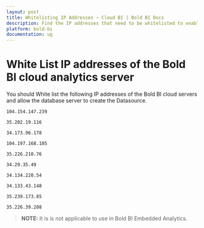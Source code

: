 ```yaml
---
layout: post
title: Whitelisting IP Addresses – Cloud BI | Bold BI Docs
description: Find the IP addresses that need to be whitelisted to enable Bold BI Cloud application to access your database server.
platform: bold-bi
documentation: ug
---
```


# White List IP addresses of the Bold BI cloud analytics server

You should White list the following IP addresses of the Bold BI cloud servers and allow the database server to create the Datasource.

`104.154.147.239`

`35.202.19.116`

`34.173.96.178`

`104.197.168.105`

`35.226.210.76`

`34.29.35.49`

`34.134.220.54`

`34.133.43.148`

`35.239.173.85`

`35.226.39.208`


> **NOTE:** It is is not applicable to use in Bold BI Embedded Analytics.

